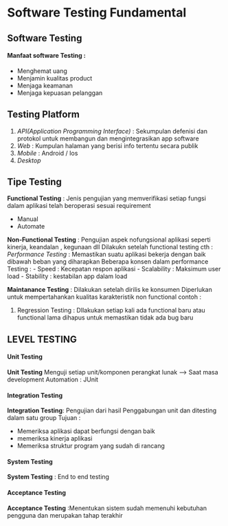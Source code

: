 # Software Testing Fundamental

## Software Testing

#### Manfaat software Testing :

- Menghemat uang
- Menjamin kualitas product
- Menjaga keamanan
- Menjaga kepuasan pelanggan

## Testing Platform

1. _API(Application Programming Interface)_ : Sekumpulan defenisi dan protokol untuk membangun dan mengintegrasikan app software
2. _Web_ : Kumpulan halaman yang berisi info tertentu secara publik
3. _Mobile_ : Android / Ios
4. _Desktop_

## Tipe Testing

**Functional Testing** : Jenis pengujian yang memverifikasi setiap fungsi dalam aplikasi telah beroperasi sesuai requirement

- Manual
- Automate

**Non-Functional Testing** : Pengujian aspek nofungsional aplikasi seperti kinerja, keandalan , kegunaan dll
Dilakukn setelah functional testing
cth : _Performance Testing_ : Memastikan suatu aplikasi bekerja dengan baik dibawah beban yang diharapkan
Beberapa konsen dalam performance Testing : - Speed : Kecepatan respon aplikasi - Scalability : Maksimum user load - Stability : kestabilan app dalam load

**Maintanance Testing** : Dilakukan setelah dirilis ke konsumen
Diperlukan untuk mempertahankan kualitas karakteristik non functional
contoh :

1. Regression Testing : DIlakukan setiap kali ada functional baru atau functional lama dihapus untuk memastikan tidak ada bug baru

## LEVEL TESTING

#### Unit Testing

**Unit Testing** Menguji setiap unit/komponen perangkat lunak --> Saat masa development
Automation : JUnit

#### Integration Testing

**Integration Testing**: Pengujian dari hasil Penggabungan unit dan ditesting dalam satu group
Tujuan :

- Memeriksa aplikasi dapat berfungsi dengan baik
- memeriksa kinerja aplikasi
- Memeriksa struktur program yang sudah di rancang

#### System Testing

**System Testing** : End to end testing

#### Acceptance Testing

**Acceptance Testing** :Menentukan sistem sudah memenuhi kebutuhan pengguna dan merupakan tahap terakhir
